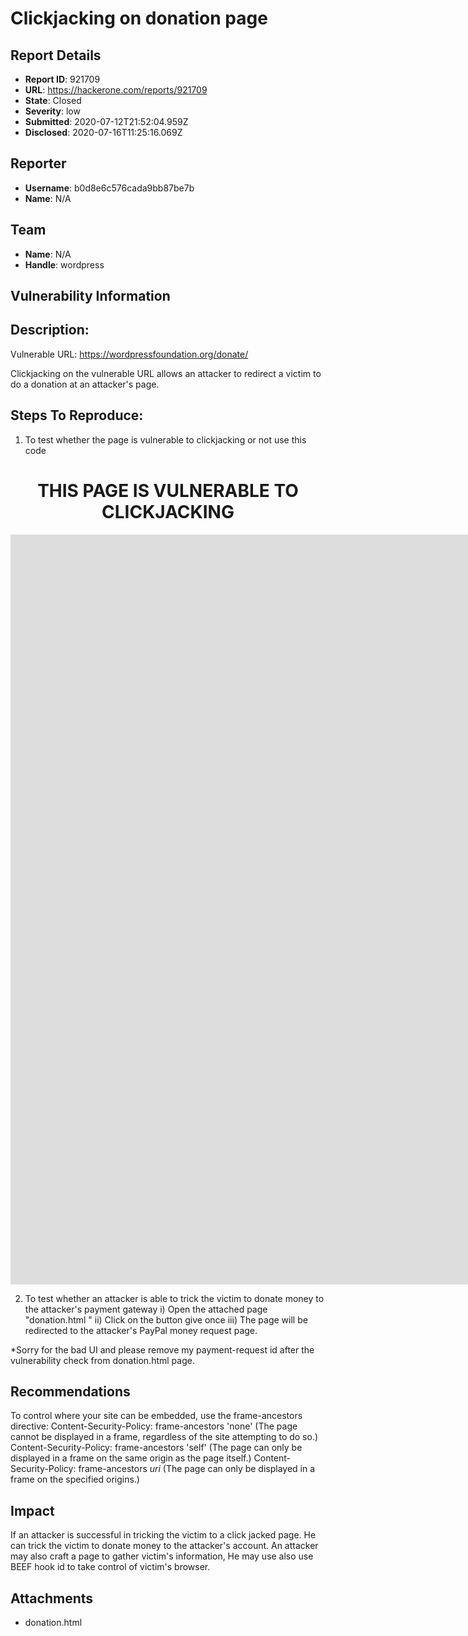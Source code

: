 # Clickjacking on donation page

## Report Details
- **Report ID**: 921709
- **URL**: https://hackerone.com/reports/921709
- **State**: Closed
- **Severity**: low
- **Submitted**: 2020-07-12T21:52:04.959Z
- **Disclosed**: 2020-07-16T11:25:16.069Z

## Reporter
- **Username**: b0d8e6c576cada9bb87be7b
- **Name**: N/A

## Team
- **Name**: N/A
- **Handle**: wordpress

## Vulnerability Information
## Description:

Vulnerable URL: https://wordpressfoundation.org/donate/

Clickjacking on the vulnerable URL allows an attacker to redirect a victim to do a donation at an attacker's page.

## Steps To Reproduce:

1)  To test whether the page is vulnerable to clickjacking or not use this code

<!DOCTYPE HTML>
<html lang="en-US">
<head>
<meta charset="UTF-8">
<meta http-equiv="refresh" content="5">
<title>i Frame</title>
</head>
<body>
<center><h1>THIS PAGE IS VULNERABLE TO CLICKJACKING</h1>
<iframe src="https://wordpressfoundation.org/donate/" frameborder="0 px" height="1200px" width="1920px"></iframe>
</center>
</body>
</html>

2) To test whether an attacker is able to trick the victim to donate money to the attacker's payment gateway
             i) Open the attached page "donation.html "
             ii) Click on the button give once
             iii) The page will be redirected to the attacker's PayPal money request page.

*Sorry for the bad UI and please remove my payment-request id after the vulnerability check from donation.html page.

## Recommendations

To control where your site can be embedded, use the frame-ancestors directive:
Content-Security-Policy: frame-ancestors 'none'  (The page cannot be displayed in a frame, regardless of the site attempting to do so.)
Content-Security-Policy: frame-ancestors 'self' (The page can only be displayed in a frame on the same origin as the page itself.)
Content-Security-Policy: frame-ancestors *uri* (The page can only be displayed in a frame on the specified origins.)

## Impact

If an attacker is successful in tricking the victim to a click jacked page. He can trick the victim to donate money to the attacker's account. An attacker may also craft a page to gather victim's information, He may use also use BEEF hook id to take control of victim's browser.

## Attachments
- donation.html
